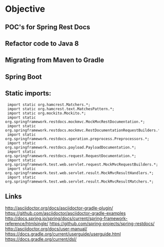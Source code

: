 # Objective

## POC's for Spring Rest Docs

## Refactor code to Java 8

## Migrating from Maven to Gradle

## Spring Boot

## Static imports:
```
 import static org.hamcrest.Matchers.*;
 import static org.hamcrest.text.MatchesPattern.*;
 import static org.mockito.Mockito.*;
 import static org.springframework.restdocs.mockmvc.MockMvcRestDocumentation.*;
 import static org.springframework.restdocs.mockmvc.RestDocumentationRequestBuilders.*;
 import static org.springframework.restdocs.operation.preprocess.Preprocessors.*;
 import static org.springframework.restdocs.payload.PayloadDocumentation.*;
 import static org.springframework.restdocs.request.RequestDocumentation.*;
 import static org.springframework.test.web.servlet.request.MockMvcRequestBuilders.*;
 import static org.springframework.test.web.servlet.result.MockMvcResultHandlers.*;
 import static org.springframework.test.web.servlet.result.MockMvcResultMatchers.*;
````

## Links
  http://asciidoctor.org/docs/asciidoctor-gradle-plugin/
  https://github.com/asciidoctor/asciidoctor-gradle-examples
  http://docs.spring.io/spring/docs/current/spring-framework-reference/htmlsingle/
  https://github.com/spring-projects/spring-restdocs/
  http://asciidoctor.org/docs/user-manual/
  https://docs.gradle.org/current/userguide/userguide.html
  https://docs.gradle.org/current/dsl/

